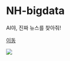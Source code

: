 # NH-bigdata
AI야, 진짜 뉴스를 찾아줘!

<a href="https://dacon.io/competitions/official/235658/overview/">이동</a>

<div>
<img src="https://user-images.githubusercontent.com/55614265/100062745-73920c00-2e73-11eb-9f3d-9da9b5892b7b.png">
</div>
